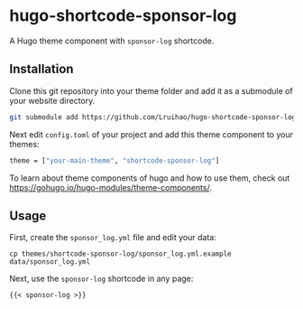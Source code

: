 # hugo-shortcode-sponsor-log

A Hugo theme component with `sponsor-log` shortcode.

## Installation

Clone this git repository into your theme folder and add it as a submodule of your website directory.

```bash
git submodule add https://github.com/Lruihao/hugo-shortcode-sponsor-log.git themes/shortcode-sponsor-log
```

Next edit `config.toml` of your project and add this theme component to your themes:

```bash
theme = ["your-main-theme", "shortcode-sponsor-log"]
```

To learn about theme components of hugo and how to use them, check out <https://gohugo.io/hugo-modules/theme-components/>.

## Usage

First, create the `sponsor_log.yml` file and edit your data:

```
cp themes/shortcode-sponsor-log/sponsor_log.yml.example data/sponsor_log.yml
```

Next, use the `sponsor-log` shortcode in any page:

```markdown
{{< sponsor-log >}}
```
